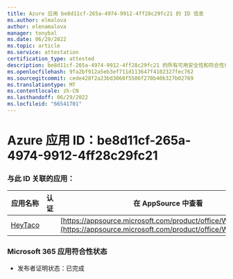 ```yaml
---
title: Azure 应用 be8d11cf-265a-4974-9912-4ff28c29fc21 的 ID 信息
ms.author: elmalova
author: elenamalova
manager: tonybal
ms.date: 06/29/2022
ms.topic: article
ms.service: attestation
certification_type: attested
description: be8d11cf-265a-4974-9912-4ff28c29fc21 的所有可用安全性和符合性信息。
ms.openlocfilehash: 9fa2bf912a5eb3ef711d113647f4102327fec762
ms.sourcegitcommit: cede428f2a23bd3060f5506f270b40b327b02769
ms.translationtype: MT
ms.contentlocale: zh-CN
ms.lasthandoff: 06/29/2022
ms.locfileid: "66541701"
---
```

# <a name="azure-app-id-be8d11cf-265a-4974-9912-4ff28c29fc21"></a>Azure 应用 ID：be8d11cf-265a-4974-9912-4ff28c29fc21


### <a name="apps-associated-with-this-id"></a>与此 ID 关联的应用：
| **应用名称** | **认证** | **在 AppSource 中查看** |
|--------------|---------------|-----------------------|
| [HeyTaco](../forward/WA200001346.md) |  | [https://appsource.microsoft.com/product/office/WA200001346](https://appsource.microsoft.com/product/office/WA200001346) |

### <a name="microsoft-365-app-compliance-status"></a>Microsoft 365 应用符合性状态
- 发布者证明状态：已完成
